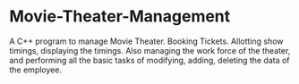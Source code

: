 # Movie-Theater-Management
A C++ program to manage Movie Theater. Booking Tickets. Allotting show timings, displaying the timings. Also managing the work force of the theater, and performing all the basic tasks of modifying, adding, deleting the data of the employee. 
